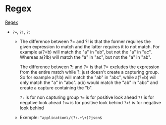 # Regex

[Regex](https://regex101.com/)

* `?=`, `?!`, `?:`
    * The difference between ?= and ?! is that the former requires the given expression to match and the latter requires it to not match. For example a(?=b) will match the "a" in "ab", but not the "a" in "ac". Whereas a(?!b) will match the "a" in "ac", but not the "a" in "ab".

        The difference between ?: and ?= is that ?= excludes the expression from the entire match while ?: just doesn't create a capturing group. So for example a(?:b) will match the "ab" in "abc", while a(?=b) will only match the "a" in "abc". a(b) would match the "ab" in "abc" and create a capture containing the "b".

        `?:`  is for non capturing group
        `?=`  is for positive look ahead
        `?!`  is for negative look ahead
        `?<=` is for positive look behind
        `?<!` is for negative look behind
    * Exemple: `^application\/(?:.+\+)?json$`